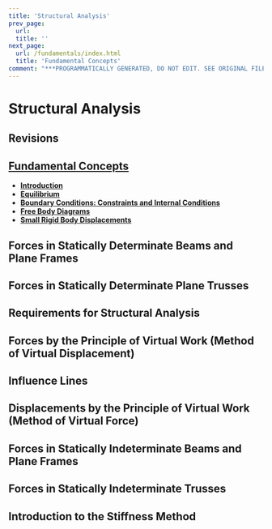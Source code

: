 ```yaml
---
title: 'Structural Analysis'
prev_page:
  url: 
  title: ''
next_page:
  url: /fundamentals/index.html
  title: 'Fundamental Concepts'
comment: "***PROGRAMMATICALLY GENERATED, DO NOT EDIT. SEE ORIGINAL FILES IN /content***"
---
```

# Structural Analysis

## Revisions

## [Fundamental Concepts](fundamentals/index)

* **[Introduction](fundamentals/introduction)**
* **[Equilibrium](fundamentals/equilibrium)**
* **[Boundary Conditions: Constraints and Internal Conditions](fundamentals/boundary-conditions)**
* **[Free Body Diagrams](fundamentals/free-body-diagrams)**
* **[Small Rigid Body Displacements](fundamentals/small-rigid-body-displacements)**

## Forces in Statically Determinate Beams and Plane Frames

## Forces in Statically Determinate Plane Trusses

## Requirements for Structural Analysis

## Forces by the Principle of Virtual Work (Method of Virtual Displacement)

## Influence Lines

## Displacements by the Principle of Virtual Work (Method of Virtual Force)

## Forces in Statically Indeterminate Beams and Plane Frames

## Forces in Statically Indeterminate Trusses

## Introduction to the Stiffness Method
